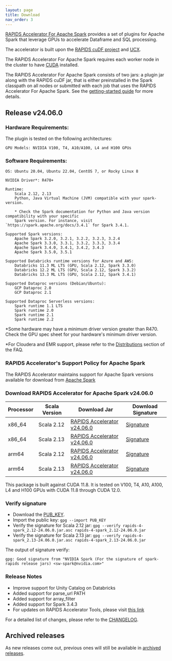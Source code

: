 ```yaml
---
layout: page
title: Download
nav_order: 3
---
```


[RAPIDS Accelerator For Apache Spark](https://github.com/NVIDIA/spark-rapids) provides a set of
plugins for Apache Spark that leverage GPUs to accelerate Dataframe and SQL processing.

The accelerator is built upon the [RAPIDS cuDF project](https://github.com/rapidsai/cudf) and
[UCX](https://github.com/openucx/ucx/).

The RAPIDS Accelerator For Apache Spark requires each worker node in the cluster to have
[CUDA](https://developer.nvidia.com/cuda-toolkit) installed.

The RAPIDS Accelerator For Apache Spark consists of two jars: a plugin jar along with the RAPIDS
cuDF jar, that is either preinstalled in the Spark classpath on all nodes or submitted with each job
that uses the RAPIDS Accelerator For Apache Spark. See the [getting-started
guide](https://docs.nvidia.com/spark-rapids/user-guide/latest/getting-started/overview.html) for more details.

## Release v24.06.0
### Hardware Requirements:

The plugin is tested on the following architectures:

	GPU Models: NVIDIA V100, T4, A10/A100, L4 and H100 GPUs

### Software Requirements:

	OS: Ubuntu 20.04, Ubuntu 22.04, CentOS 7, or Rocky Linux 8

	NVIDIA Driver*: R470+

	Runtime: 
		Scala 2.12, 2.13
		Python, Java Virtual Machine (JVM) compatible with your spark-version. 

		* Check the Spark documentation for Python and Java version compatibility with your specific 
		Spark version. For instance, visit `https://spark.apache.org/docs/3.4.1` for Spark 3.4.1.

	Supported Spark versions:
		Apache Spark 3.2.0, 3.2.1, 3.2.2, 3.2.3, 3.2.4
		Apache Spark 3.3.0, 3.3.1, 3.3.2, 3.3.3, 3.3.4
		Apache Spark 3.4.0, 3.4.1, 3.4.2, 3.4.3
		Apache Spark 3.5.0, 3.5.1
	
	Supported Databricks runtime versions for Azure and AWS:
		Databricks 11.3 ML LTS (GPU, Scala 2.12, Spark 3.3.0)
		Databricks 12.2 ML LTS (GPU, Scala 2.12, Spark 3.3.2)
		Databricks 13.3 ML LTS (GPU, Scala 2.12, Spark 3.4.1)
	
	Supported Dataproc versions (Debian/Ubuntu):
		GCP Dataproc 2.0
		GCP Dataproc 2.1
	
	Supported Dataproc Serverless versions:
		Spark runtime 1.1 LTS
		Spark runtime 2.0
		Spark runtime 2.1
		Spark runtime 2.2

*Some hardware may have a minimum driver version greater than R470. Check the GPU spec sheet
for your hardware's minimum driver version.

*For Cloudera and EMR support, please refer to the
[Distributions](https://docs.nvidia.com/spark-rapids/user-guide/latest/faq.html#which-distributions-are-supported) section of the FAQ.

### RAPIDS Accelerator's Support Policy for Apache Spark
The RAPIDS Accelerator maintains support for Apache Spark versions available for download from [Apache Spark](https://spark.apache.org/downloads.html)

### Download RAPIDS Accelerator for Apache Spark v24.06.0

| Processor | Scala Version | Download Jar | Download Signature |
|-----------|---------------|--------------|--------------------|
| x86_64    | Scala 2.12    | [RAPIDS Accelerator v24.06.0](https://repo1.maven.org/maven2/com/nvidia/rapids-4-spark_2.12/24.06.0/rapids-4-spark_2.12-24.06.0.jar) | [Signature](https://repo1.maven.org/maven2/com/nvidia/rapids-4-spark_2.12/24.06.0/rapids-4-spark_2.12-24.06.0.jar.asc) |
| x86_64    | Scala 2.13    | [RAPIDS Accelerator v24.06.0](https://repo1.maven.org/maven2/com/nvidia/rapids-4-spark_2.13/24.06.0/rapids-4-spark_2.13-24.06.0.jar) | [Signature](https://repo1.maven.org/maven2/com/nvidia/rapids-4-spark_2.13/24.06.0/rapids-4-spark_2.13-24.06.0.jar.asc) |
| arm64     | Scala 2.12    | [RAPIDS Accelerator v24.06.0](https://repo1.maven.org/maven2/com/nvidia/rapids-4-spark_2.12/24.06.0/rapids-4-spark_2.12-24.06.0-cuda11-arm64.jar) | [Signature](https://repo1.maven.org/maven2/com/nvidia/rapids-4-spark_2.12/24.06.0/rapids-4-spark_2.12-24.06.0-cuda11-arm64.jar.asc) |
| arm64     | Scala 2.13    | [RAPIDS Accelerator v24.06.0](https://repo1.maven.org/maven2/com/nvidia/rapids-4-spark_2.13/24.06.0/rapids-4-spark_2.13-24.06.0-cuda11-arm64.jar) | [Signature](https://repo1.maven.org/maven2/com/nvidia/rapids-4-spark_2.13/24.06.0/rapids-4-spark_2.13-24.06.0-cuda11-arm64.jar.asc) |

This package is built against CUDA 11.8. It is tested on V100, T4, A10, A100, L4 and H100 GPUs with 
CUDA 11.8 through CUDA 12.0.

### Verify signature
* Download the [PUB_KEY](https://keys.openpgp.org/search?q=sw-spark@nvidia.com).
* Import the public key: `gpg --import PUB_KEY`
* Verify the signature for Scala 2.12 jar:
    `gpg --verify rapids-4-spark_2.12-24.06.0.jar.asc rapids-4-spark_2.12-24.06.0.jar`
* Verify the signature for Scala 2.13 jar:
    `gpg --verify rapids-4-spark_2.13-24.06.0.jar.asc rapids-4-spark_2.13-24.06.0.jar`

The output of signature verify:

	gpg: Good signature from "NVIDIA Spark (For the signature of spark-rapids release jars) <sw-spark@nvidia.com>"

### Release Notes
* Improve support for Unity Catalog on Databricks
* Added support for parse_url PATH
* Added support for array_filter
* Added support for Spark 3.4.3
* For updates on RAPIDS Accelerator Tools, please visit [this link](https://github.com/NVIDIA/spark-rapids-tools/releases)

For a detailed list of changes, please refer to the
[CHANGELOG](https://github.com/NVIDIA/spark-rapids/blob/main/CHANGELOG.md).

## Archived releases

As new releases come out, previous ones will still be available in [archived releases](./archive.md).
